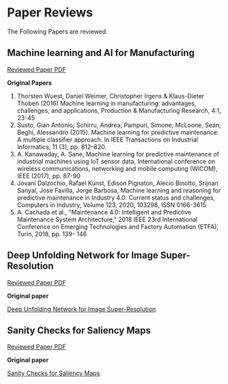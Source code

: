 # Paper Reviews
 
 
The Following Papers are reviewed.

<a id="aaa"></a>
## Machine learning and AI for Manufacturing 
[Reviewed Paper PDF](https://github.com/abhisheksoni-iitb/Paper-Reviews/blob/main/Machine%20learning%20and%20AI%20for%20Manufacturing.pdf)


**Original Papers**
1. Thorsten Wuest, Daniel Weimer, Christopher Irgens &
Klaus-Dieter Thoben (2016) Machine learning in manufacturing: advantages, challenges, and applications, Production & Manufacturing Research, 4:1, 23-45
2. Susto, Gian Antonio; Schirru, Andrea; Pampuri, Simone;
McLoone, Seán; Beghi, Alessandro (2015). Machine
learning for predictive maintenance: A multiple classifier
approach. In IEEE Transactions on Industrial Informatics,
11 (3), pp. 812–820.
3. A. Kanawaday, A. Sane, Machine learning for predictive
maintenance of industrial machines using IoT sensor
data, International conference on wireless communications, networking and mobile computing (WiCOM),
IEEE (2017), pp. 87-90
4. Jovani Dalzochio, Rafael Kunst, Edison Pignaton, Alecio
Binotto, Srijnan Sanyal, Jose Favilla, Jorge Barbosa, Machine learning and reasoning for predictive maintenance
in Industry 4.0: Current status and challenges, Computers
in Industry, Volume 123, 2020, 103298, ISSN 0166-3615
5. A. Cachada et al., "Maintenance 4.0: Intelligent and Predictive Maintenance System Architecture," 2018 IEEE
23rd International Conference on Emerging Technologies
and Factory Automation (ETFA), Turin, 2018, pp. 139-
146


<a id="aaa"></a>
## Deep Unfolding Network for Image Super-Resolution
[Reviewed Paper PDF](https://github.com/abhisheksoni-iitb/Paper-Reviews/blob/main/Deep%20Unfolding%20Network%20for%20Image%20Super-Resolution.pdf)

**Original paper**

[Deep Unfolding Network for Image Super-Resolution](https://arxiv.org/abs/2003.10428)


<a id="aaa"></a>
## Sanity Checks for Saliency Maps 

[Reviewed Paper PDF](Sanity-Checks-for-Saliency-Maps.pdf)

**Original paper**

[Sanity Checks for Saliency Maps ](https://arxiv.org/abs/1810.03292)